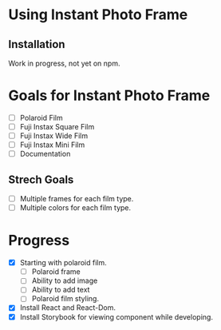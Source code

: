 # Using Instant Photo Frame

## Installation

Work in progress, not yet on npm.

# Goals for Instant Photo Frame

- [ ] Polaroid Film
- [ ] Fuji Instax Square Film
- [ ] Fuji Instax Wide Film
- [ ] Fuji Instax Mini Film
- [ ] Documentation

## Strech Goals

- [ ] Multiple frames for each film type.
- [ ] Multiple colors for each film type.

# Progress

- [x] Starting with polaroid film.
  - [ ] Polaroid frame
  - [ ] Ability to add image
  - [ ] Ability to add text
  - [ ] Polaroid film styling.
- [x] Install React and React-Dom.
- [x] Install Storybook for viewing component while developing.
